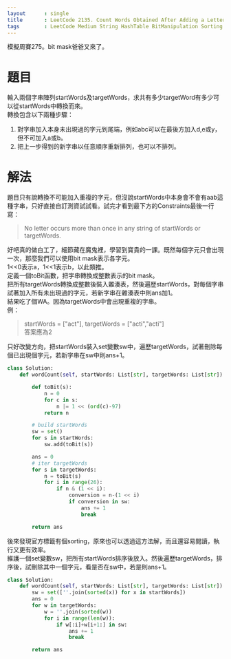 ```yaml
---
layout      : single
title       : LeetCode 2135. Count Words Obtained After Adding a Letter
tags 		: LeetCode Medium String HashTable BitManipulation Sorting
---
```

模擬周賽275。bit mask爸爸又來了。

# 題目
輸入兩個字串陣列startWords及targetWords，求共有多少targetWord有多少可以從startWords中轉換而來。  
轉換包含以下兩種步驟：  
1. 對字串加入本身未出現過的字元到尾端，例如abc可以在最後方加入d,e或y，但不可加入a或b。  
2. 把上一步得到的新字串以任意順序重新排列，也可以不排列。  

# 解法
題目只有說轉換不可能加入重複的字元，但沒說startWords中本身會不會有aab這種字串，只好直接自訂測資試試看。試完才看到最下方的Constraints最後一行寫：  
> No letter occurs more than once in any string of startWords or targetWords.  

好吧真的做白工了，細節藏在魔鬼裡，學習到寶貴的一課。既然每個字元只會出現一次，那麼我們可以使用bit mask表示各字元。  
1<<0表示a，1<<1表示b，以此類推。  
定義一個toBit函數，把字串轉換成整數表示的bit mask。  
把所有targetWords轉換成整數後裝入雜湊表，然後遍歷startWords，對每個字串試著加入所有未出現過的字元，若新字串在雜湊表中則ans加1。  
結果吃了個WA。因為targetWords中會出現重複的字串。  
例：  
> startWords = ["act"], targetWords = ["acti","acti"]  
> 答案應為2  

只好改變方向，把startWords裝入set變數sw中，遍歷targetWords，試著刪除每個已出現個字元，若新字串在sw中則ans+1。

```python
class Solution:
    def wordCount(self, startWords: List[str], targetWords: List[str]) -> int:

        def toBit(s):
            n = 0
            for c in s:
                n |= 1 << (ord(c)-97)
            return n

        # build startWords
        sw = set()
        for s in startWords:
            sw.add(toBit(s))

        ans = 0
        # iter targetWords
        for s in targetWords:
            n = toBit(s)
            for i in range(26):
                if n & (1 << i):
                    conversion = n-(1 << i)
                    if conversion in sw:
                        ans += 1
                        break

        return ans

```

後來發現官方標籤有個sorting，原來也可以透過這方法解，而且還容易閱讀，執行又更有效率。  
維護一個set變數sw，把所有startWords排序後放入。然後遍歷targetWords，排序後，試刪除其中一個字元，看是否在sw中，若是則ans+1。

```python
class Solution:
    def wordCount(self, startWords: List[str], targetWords: List[str]) -> int:
        sw = set([''.join(sorted(x)) for x in startWords])
        ans = 0
        for w in targetWords:
            w = ''.join(sorted(w))
            for i in range(len(w)):
                if w[:i]+w[i+1:] in sw:
                    ans += 1
                    break

        return ans

```